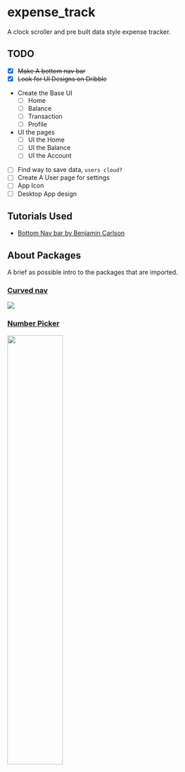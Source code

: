 # expense_track

A clock scroller and pre built data style expense tracker.

## TODO

- [x] ~~Make A bottom nav bar~~
- [x] ~~Look for UI Designs on Dribble~~
- Create the Base UI
  - [ ] Home
  - [ ] Balance
  - [ ] Transaction
  - [ ] Profile
- UI the pages
  - [ ] UI the Home
  - [ ] UI the Balance
  - [ ] UI the Account
- [ ] Find way to save data, `users cloud?`
- [ ] Create A User page for settings
- [ ] App Icon
- [ ] Desktop App design

## Tutorials Used

- [Bottom Nav bar by Benjamin Carlson](https://youtu.be/WG4y47qGPX4)

## About Packages

A brief as possible intro to the packages that are imported.

### [Curved nav](https://pub.dev/packages/curved_navigation_bar)

<img src="https://github.com/rafalbednarczuk/curved_navigation_bar/raw/master/example.gif">

### [Number Picker](https://pub.dev/packages/numberpicker/)

<img src="https://user-images.githubusercontent.com/16286046/110208631-aabb8480-7e88-11eb-8a92-4e77636965ce.gif" width="50%">
